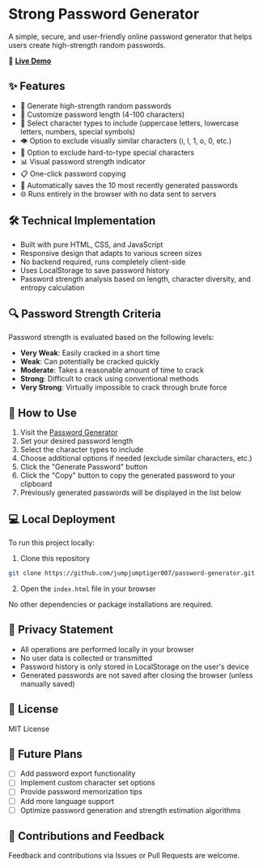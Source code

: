 # Strong Password Generator

A simple, secure, and user-friendly online password generator that helps users create high-strength random passwords.

🔗 **[Live Demo](https://yliu.tech/password-generator/)**

## ✨ Features

- 🔐 Generate high-strength random passwords
- 📏 Customize password length (4-100 characters)
- 🔡 Select character types to include (uppercase letters, lowercase letters, numbers, special symbols)
- 👁️ Option to exclude visually similar characters (i, l, 1, o, 0, etc.)
- 🚫 Option to exclude hard-to-type special characters
- 📊 Visual password strength indicator
- 📋 One-click password copying
- 💾 Automatically saves the 10 most recently generated passwords
- 🌐 Runs entirely in the browser with no data sent to servers

## 🛠️ Technical Implementation

- Built with pure HTML, CSS, and JavaScript
- Responsive design that adapts to various screen sizes
- No backend required, runs completely client-side
- Uses LocalStorage to save password history
- Password strength analysis based on length, character diversity, and entropy calculation

## 🔍 Password Strength Criteria

Password strength is evaluated based on the following levels:

- **Very Weak**: Easily cracked in a short time
- **Weak**: Can potentially be cracked quickly
- **Moderate**: Takes a reasonable amount of time to crack
- **Strong**: Difficult to crack using conventional methods
- **Very Strong**: Virtually impossible to crack through brute force

## 🚀 How to Use

1. Visit the [Password Generator](https://yliu.tech/password-generator/)
2. Set your desired password length
3. Select the character types to include
4. Choose additional options if needed (exclude similar characters, etc.)
5. Click the "Generate Password" button
6. Click the "Copy" button to copy the generated password to your clipboard
7. Previously generated passwords will be displayed in the list below

## 💻 Local Deployment

To run this project locally:

1. Clone this repository
```bash
git clone https://github.com/jumpjumptiger007/password-generator.git
```

2. Open the `index.html` file in your browser

No other dependencies or package installations are required.

## 📝 Privacy Statement

- All operations are performed locally in your browser
- No user data is collected or transmitted
- Password history is only stored in LocalStorage on the user's device
- Generated passwords are not saved after closing the browser (unless manually saved)

## 📜 License

MIT License

## 🔮 Future Plans

- [ ] Add password export functionality
- [ ] Implement custom character set options
- [ ] Provide password memorization tips
- [ ] Add more language support
- [ ] Optimize password generation and strength estimation algorithms

## 🙏 Contributions and Feedback

Feedback and contributions via Issues or Pull Requests are welcome.
